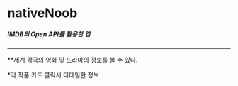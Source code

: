 # nativeNoob

##### IMDB의 Open API를 활용한 앱
---
**세계 각국의 영화 및 드라마의 정보를 볼 수 있다.


*각 작품 카드 클릭시 디테일한 정보 
